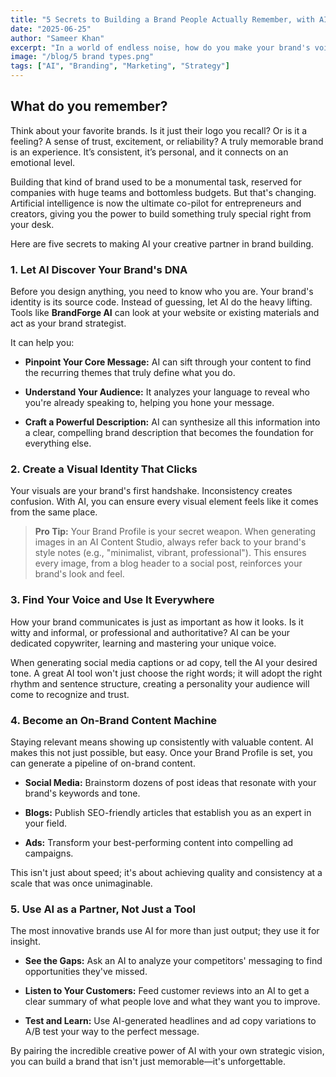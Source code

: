 ```yaml
---
title: "5 Secrets to Building a Brand People Actually Remember, with AI"
date: "2025-06-25"
author: "Sameer Khan"
excerpt: "In a world of endless noise, how do you make your brand's voice heard? The secret isn't shouting louder; it's building a memorable connection. Here's how AI can be your surprising new partner in crafting a brand that sticks."
image: "/blog/5 brand types.png"
tags: ["AI", "Branding", "Marketing", "Strategy"]
---
```


## What do you remember?

Think about your favorite brands. Is it just their logo you recall? Or is it a feeling? A sense of trust, excitement, or reliability? A truly memorable brand is an experience. It’s consistent, it’s personal, and it connects on an emotional level.

Building that kind of brand used to be a monumental task, reserved for companies with huge teams and bottomless budgets. But that's changing. Artificial intelligence is now the ultimate co-pilot for entrepreneurs and creators, giving you the power to build something truly special right from your desk.

Here are five secrets to making AI your creative partner in brand building.

### 1. Let AI Discover Your Brand's DNA

Before you design anything, you need to know who you are. Your brand's identity is its source code. Instead of guessing, let AI do the heavy lifting. Tools like **BrandForge AI** can look at your website or existing materials and act as your brand strategist.

It can help you:

- **Pinpoint Your Core Message:** AI can sift through your content to find the recurring themes that truly define what you do.

- **Understand Your Audience:** It analyzes your language to reveal who you're already speaking to, helping you hone your message.

- **Craft a Powerful Description:** AI can synthesize all this information into a clear, compelling brand description that becomes the foundation for everything else.

### 2. Create a Visual Identity That Clicks

Your visuals are your brand's first handshake. Inconsistency creates confusion. With AI, you can ensure every visual element feels like it comes from the same place.

> **Pro Tip:** Your Brand Profile is your secret weapon. When generating images in an AI Content Studio, always refer back to your brand's style notes (e.g., "minimalist, vibrant, professional"). This ensures every image, from a blog header to a social post, reinforces your brand's look and feel.

### 3. Find Your Voice and Use It Everywhere

How your brand communicates is just as important as how it looks. Is it witty and informal, or professional and authoritative? AI can be your dedicated copywriter, learning and mastering your unique voice.

When generating social media captions or ad copy, tell the AI your desired tone. A great AI tool won't just choose the right words; it will adopt the right rhythm and sentence structure, creating a personality your audience will come to recognize and trust.

### 4. Become an On-Brand Content Machine

Staying relevant means showing up consistently with valuable content. AI makes this not just possible, but easy. Once your Brand Profile is set, you can generate a pipeline of on-brand content.

- **Social Media:** Brainstorm dozens of post ideas that resonate with your brand's keywords and tone.

- **Blogs:** Publish SEO-friendly articles that establish you as an expert in your field.

- **Ads:** Transform your best-performing content into compelling ad campaigns.

This isn't just about speed; it's about achieving quality and consistency at a scale that was once unimaginable.

### 5. Use AI as a Partner, Not Just a Tool

The most innovative brands use AI for more than just output; they use it for insight.

- **See the Gaps:** Ask an AI to analyze your competitors' messaging to find opportunities they've missed.

- **Listen to Your Customers:** Feed customer reviews into an AI to get a clear summary of what people love and what they want you to improve.

- **Test and Learn:** Use AI-generated headlines and ad copy variations to A/B test your way to the perfect message.

By pairing the incredible creative power of AI with your own strategic vision, you can build a brand that isn't just memorable—it's unforgettable.
